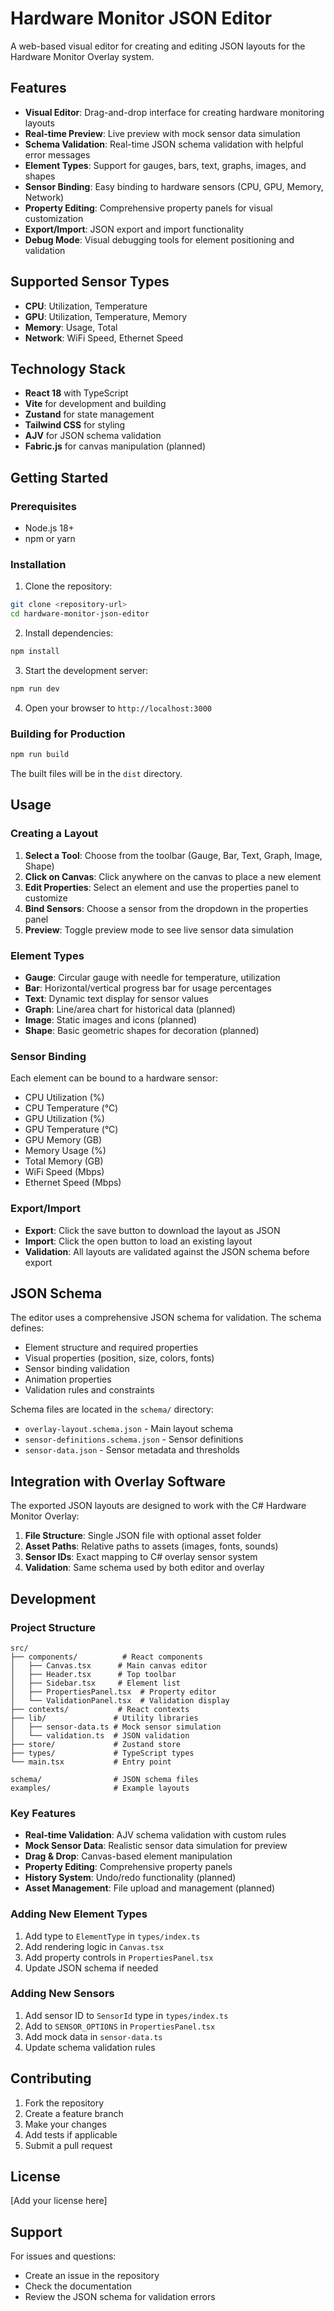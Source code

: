 # Hardware Monitor JSON Editor

A web-based visual editor for creating and editing JSON layouts for the Hardware Monitor Overlay system.

## Features

- **Visual Editor**: Drag-and-drop interface for creating hardware monitoring layouts
- **Real-time Preview**: Live preview with mock sensor data simulation
- **Schema Validation**: Real-time JSON schema validation with helpful error messages
- **Element Types**: Support for gauges, bars, text, graphs, images, and shapes
- **Sensor Binding**: Easy binding to hardware sensors (CPU, GPU, Memory, Network)
- **Property Editing**: Comprehensive property panels for visual customization
- **Export/Import**: JSON export and import functionality
- **Debug Mode**: Visual debugging tools for element positioning and validation

## Supported Sensor Types

- **CPU**: Utilization, Temperature
- **GPU**: Utilization, Temperature, Memory
- **Memory**: Usage, Total
- **Network**: WiFi Speed, Ethernet Speed

## Technology Stack

- **React 18** with TypeScript
- **Vite** for development and building
- **Zustand** for state management
- **Tailwind CSS** for styling
- **AJV** for JSON schema validation
- **Fabric.js** for canvas manipulation (planned)

## Getting Started

### Prerequisites

- Node.js 18+ 
- npm or yarn

### Installation

1. Clone the repository:
```bash
git clone <repository-url>
cd hardware-monitor-json-editor
```

2. Install dependencies:
```bash
npm install
```

3. Start the development server:
```bash
npm run dev
```

4. Open your browser to `http://localhost:3000`

### Building for Production

```bash
npm run build
```

The built files will be in the `dist` directory.

## Usage

### Creating a Layout

1. **Select a Tool**: Choose from the toolbar (Gauge, Bar, Text, Graph, Image, Shape)
2. **Click on Canvas**: Click anywhere on the canvas to place a new element
3. **Edit Properties**: Select an element and use the properties panel to customize
4. **Bind Sensors**: Choose a sensor from the dropdown in the properties panel
5. **Preview**: Toggle preview mode to see live sensor data simulation

### Element Types

- **Gauge**: Circular gauge with needle for temperature, utilization
- **Bar**: Horizontal/vertical progress bar for usage percentages
- **Text**: Dynamic text display for sensor values
- **Graph**: Line/area chart for historical data (planned)
- **Image**: Static images and icons (planned)
- **Shape**: Basic geometric shapes for decoration (planned)

### Sensor Binding

Each element can be bound to a hardware sensor:
- CPU Utilization (%)
- CPU Temperature (°C)
- GPU Utilization (%)
- GPU Temperature (°C)
- GPU Memory (GB)
- Memory Usage (%)
- Total Memory (GB)
- WiFi Speed (Mbps)
- Ethernet Speed (Mbps)

### Export/Import

- **Export**: Click the save button to download the layout as JSON
- **Import**: Click the open button to load an existing layout
- **Validation**: All layouts are validated against the JSON schema before export

## JSON Schema

The editor uses a comprehensive JSON schema for validation. The schema defines:

- Element structure and required properties
- Visual properties (position, size, colors, fonts)
- Sensor binding validation
- Animation properties
- Validation rules and constraints

Schema files are located in the `schema/` directory:
- `overlay-layout.schema.json` - Main layout schema
- `sensor-definitions.schema.json` - Sensor definitions
- `sensor-data.json` - Sensor metadata and thresholds

## Integration with Overlay Software

The exported JSON layouts are designed to work with the C# Hardware Monitor Overlay:

1. **File Structure**: Single JSON file with optional asset folder
2. **Asset Paths**: Relative paths to assets (images, fonts, sounds)
3. **Sensor IDs**: Exact mapping to C# overlay sensor system
4. **Validation**: Same schema used by both editor and overlay

## Development

### Project Structure

```
src/
├── components/          # React components
│   ├── Canvas.tsx      # Main canvas editor
│   ├── Header.tsx      # Top toolbar
│   ├── Sidebar.tsx     # Element list
│   ├── PropertiesPanel.tsx  # Property editor
│   └── ValidationPanel.tsx  # Validation display
├── contexts/           # React contexts
├── lib/               # Utility libraries
│   ├── sensor-data.ts # Mock sensor simulation
│   └── validation.ts  # JSON validation
├── store/             # Zustand store
├── types/             # TypeScript types
└── main.tsx           # Entry point

schema/                # JSON schema files
examples/              # Example layouts
```

### Key Features

- **Real-time Validation**: AJV schema validation with custom rules
- **Mock Sensor Data**: Realistic sensor data simulation for preview
- **Drag & Drop**: Canvas-based element manipulation
- **Property Editing**: Comprehensive property panels
- **History System**: Undo/redo functionality (planned)
- **Asset Management**: File upload and management (planned)

### Adding New Element Types

1. Add type to `ElementType` in `types/index.ts`
2. Add rendering logic in `Canvas.tsx`
3. Add property controls in `PropertiesPanel.tsx`
4. Update JSON schema if needed

### Adding New Sensors

1. Add sensor ID to `SensorId` type in `types/index.ts`
2. Add to `SENSOR_OPTIONS` in `PropertiesPanel.tsx`
3. Add mock data in `sensor-data.ts`
4. Update schema validation rules

## Contributing

1. Fork the repository
2. Create a feature branch
3. Make your changes
4. Add tests if applicable
5. Submit a pull request

## License

[Add your license here]

## Support

For issues and questions:
- Create an issue in the repository
- Check the documentation
- Review the JSON schema for validation errors
